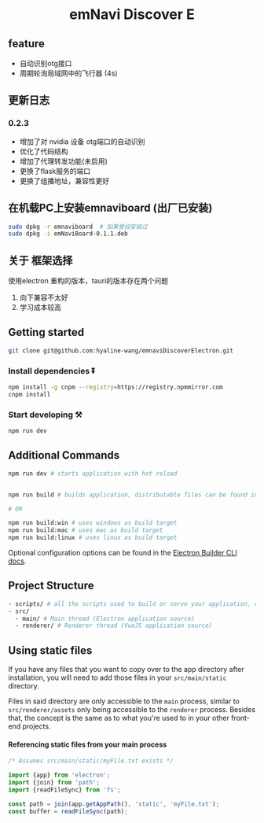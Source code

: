 <div align="center"> 

# emNavi Discover E
</div>


## feature

- 自动识别otg接口
- 周期轮询局域网中的飞行器 (4s)

## 更新日志

### 0.2.3

- 增加了对 nvidia 设备 otg端口的自动识别
- 优化了代码结构
- 增加了代理转发功能(未启用)
- 更换了flask服务的端口
- 更换了组播地址，兼容性更好


## 在机载PC上安装emnaviboard (出厂已安装)
```bash
sudo dpkg -r emnaviboard  # 如果曾经安装过
sudo dpkg -i emNaviBoard-0.1.1.deb 
```


##  关于 框架选择
使用electron 重构的版本，tauri的版本存在两个问题
1. 向下兼容不太好
2. 学习成本较高


## Getting started

```bash
git clone git@github.com:hyaline-wang/emnaviDiscoverElectron.git
```

### Install dependencies ⏬

```bash
npm install -g cnpm --registry=https://registry.npmmirror.com
cnpm install
```

### Start developing ⚒️

```bash
npm run dev
```

## Additional Commands

```bash
npm run dev # starts application with hot reload


npm run build # builds application, distributable files can be found in "dist" folder

# OR

npm run build:win # uses windows as build target
npm run build:mac # uses mac as build target
npm run build:linux # uses linux as build target
```

Optional configuration options can be found in the [Electron Builder CLI docs](https://www.electron.build/cli.html).
## Project Structure

```bash
- scripts/ # all the scripts used to build or serve your application, change as you like.
- src/
  - main/ # Main thread (Electron application source)
  - renderer/ # Renderer thread (VueJS application source)
```

## Using static files

If you have any files that you want to copy over to the app directory after installation, you will need to add those files in your `src/main/static` directory.

Files in said directory are only accessible to the `main` process, similar to `src/renderer/assets` only being accessible to the `renderer` process. Besides that, the concept is the same as to what you're used to in your other front-end projects.

#### Referencing static files from your main process

```ts
/* Assumes src/main/static/myFile.txt exists */

import {app} from 'electron';
import {join} from 'path';
import {readFileSync} from 'fs';

const path = join(app.getAppPath(), 'static', 'myFile.txt');
const buffer = readFileSync(path);
```
